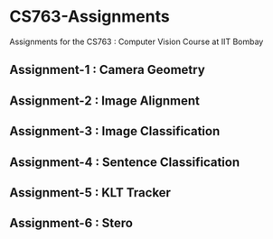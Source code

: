 # CS763-Assignments
Assignments for the CS763 : Computer Vision Course at IIT Bombay

## Assignment-1 : Camera Geometry

## Assignment-2 : Image Alignment

## Assignment-3 : Image Classification

## Assignment-4 : Sentence Classification

## Assignment-5 : KLT Tracker

## Assignment-6 : Stero 